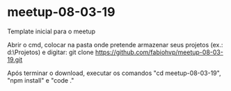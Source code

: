 # meetup-08-03-19
Template inicial para o meetup

Abrir o cmd, colocar na pasta onde pretende armazenar seus projetos (ex.: d:\Projetos) e digitar: 
git clone https://github.com/fabiohvp/meetup-08-03-19.git

Após terminar o download, executar os comandos "cd meetup-08-03-19", "npm install" e "code ."
